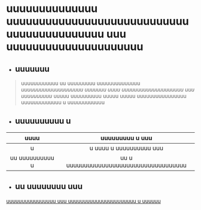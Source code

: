 # uuuuuuuuuuuuuu uuuuuuuuuuuuuuuuuuuuuuuuuuuuuuuuuuuuuuuuuuu uuu uuuuuuuuuuuuuuuuuuuuu
- ## uuuuuuu
 > uuuuuuuuuuuu uu uuuuuuuuu uuuuuuuuuuuuuu *_*uuuuuuuuuuuuuuuuuuuu uuuuuuu uuuu uuuuuuuuuuuuuuuuuuuu uuu uuuuuuuuuu*_* uuuuu uuuuuuuuuu
 uuuuu uuuuu uuuuuuuuuuuuuuuu uuuuuuuuuuuuu u uuuuuuuuuuuu
- ## uuuuuuuuuu u

 | uuuu |uuuuuuuuu u uuu|
 | :----: | :----------: |
 | u | u uuuu u uuuuuuuuuu uuu|
 |uu uuuuuuuuuu u | uu u uuuuuuuuuuuuuuuuuuuuuuuuuuuuuuuuuu |
 
- ## uu uuuuuuuu uuu
[uuuuuuuuuuuuuuuu uuu uuuuuuuuuuuuuuuuuuuuuu u uuuuuu](http://u.uu)
